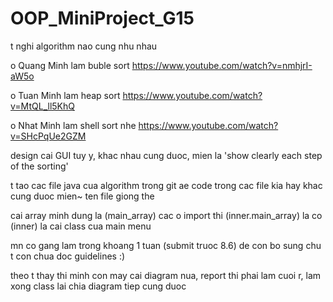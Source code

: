 # OOP_MiniProject_G15


t nghi algorithm nao cung nhu nhau


o Quang Minh lam buble sort 
https://www.youtube.com/watch?v=nmhjrI-aW5o

o Tuan Minh lam heap sort
https://www.youtube.com/watch?v=MtQL_ll5KhQ

o Nhat Minh lam shell sort nhe
https://www.youtube.com/watch?v=SHcPqUe2GZM

design cai GUI tuy y, khac nhau cung duoc, mien la 
'show clearly each step of the sorting'


t tao cac file java cua algorithm trong git
ae code trong cac file kia hay khac cung duoc 
mien~ ten file giong the


cai array minh dung la (main_array)
cac o import thi (inner.main_array) la co
(inner) la cai class cua main menu


mn co gang lam trong khoang 1 tuan (submit truoc 8.6)  de con bo sung
chu t con chua doc guidelines :)


theo t thay thi minh con may cai diagram nua,
report thi phai lam cuoi r,
lam xong class lai chia diagram tiep cung duoc


